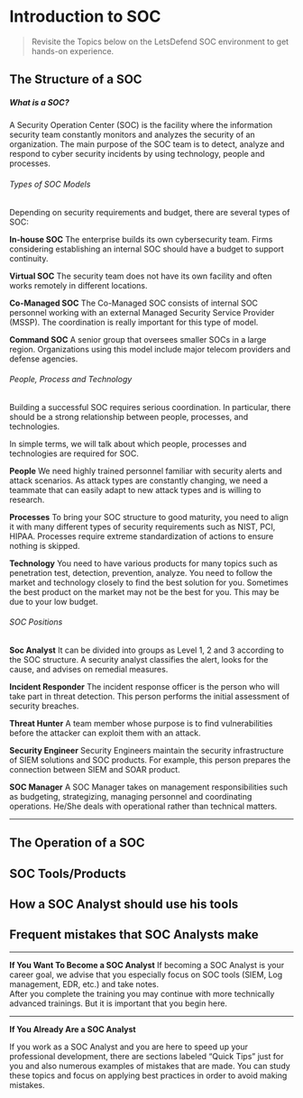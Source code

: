 # Introduction to SOC
> Revisite the Topics below on the LetsDefend SOC environment to get hands-on experience.
## The Structure of a SOC
##### What is a SOC?
A Security Operation Center (SOC) is the facility where the information security team constantly monitors and analyzes the security of an organization. The main purpose of the SOC team is to detect, analyze and respond to cyber security incidents by using technology, people and processes.

###### Types of SOC Models
Depending on security requirements and budget, there are several types of SOC:

**In-house SOC**
The enterprise builds its own cybersecurity team. Firms considering establishing an internal SOC should have a budget to support continuity.

**Virtual SOC**
The security team does not have its own facility and often works remotely in different locations.

**Co-Managed SOC**
The Co-Managed SOC consists of internal SOC personnel working with an external Managed Security Service Provider (MSSP). The coordination is really important for this type of model.

**Command SOC**
A senior group that oversees smaller SOCs in a large region. Organizations using this model include major telecom providers and defense agencies.

###### People, Process and Technology
Building a successful SOC requires serious coordination. In particular, there should be a strong relationship between people, processes, and technologies.

In simple terms, we will talk about which people, processes and technologies are required for SOC.

**People**
We need highly trained personnel familiar with security alerts and attack scenarios. As attack types are constantly changing, we need a teammate that can easily adapt to new attack types and is willing to research.
 
**Processes**
To bring your SOC structure to good maturity, you need to align it with many different types of security requirements such as NIST, PCI, HIPAA. Processes require extreme standardization of actions to ensure nothing is skipped.  
   
**Technology**
You need to have various products for many topics such as penetration test, detection, prevention, analyze. You need to follow the market and technology closely to find the best solution for you. Sometimes the best product on the market may not be the best for you. This may be due to your low budget.

###### SOC Positions
**Soc Analyst**
It can be divided into groups as Level 1, 2 and 3 according to the SOC structure. A security analyst classifies the alert, looks for the cause, and advises on remedial measures.

**Incident Responder**
The incident response officer is the person who will take part in threat detection. This person performs the initial assessment of security breaches.

**Threat Hunter**
A team member whose purpose is to find vulnerabilities before the attacker can exploit them with an attack.

**Security Engineer**
Security Engineers maintain the security infrastructure of SIEM solutions and SOC products. For example, this person prepares the connection between SIEM and SOAR product.

**SOC Manager**
A SOC Manager takes on management responsibilities such as budgeting, strategizing, managing personnel and coordinating operations. He/She deals with operational rather than technical matters.

----
## The Operation of a SOC
## SOC Tools/Products
## How a SOC Analyst should use his tools
## Frequent mistakes that SOC Analysts make
---
**If You Want To Become a SOC Analyst**
If becoming a SOC Analyst is your career goal, we advise that you especially focus on SOC tools (SIEM, Log management, EDR, etc.) and take notes.  
After you complete the training you may continue with more technically advanced trainings. But it is important that you begin here.

---
**If You Already Are a SOC Analyst**

If you work as a SOC Analyst and you are here to speed up your professional development, there are sections labeled “Quick Tips” just for you and also numerous examples of mistakes that are made. You can study these topics and focus on applying best practices in order to avoid making mistakes.